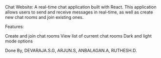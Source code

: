 Chat Website:
  A real-time chat application built with React. This application allows users to send and receive messages in real-time, as well as create new chat rooms and join existing ones.
 
Features:

Create and join chat rooms
View list of current chat rooms
Dark and light mode options

Done By,
DEVARAJA.S.G,
ARJUN.S,
ANBALAGAN.A,
RUTHESH.D.
